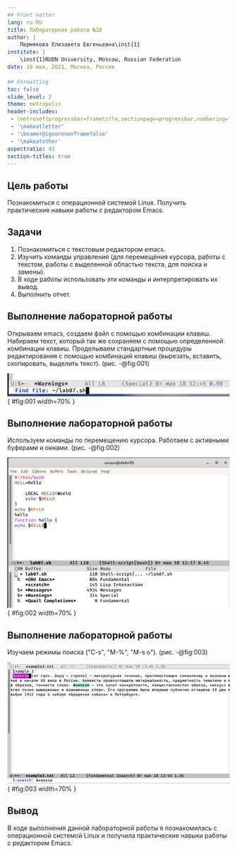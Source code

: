 ```yaml
---
## Front matter
lang: ru-RU
title: Лабораторная работа №10
author: |
	Пермякова Елизавета Евгеньевна\inst{1}
institute: |
	\inst{1}RUDN University, Moscow, Russian Federation
date: 18 мая, 2021, Москва, Россия

## Formatting
toc: false
slide_level: 2
theme: metropolis
header-includes: 
 - \metroset{progressbar=frametitle,sectionpage=progressbar,numbering=fraction}
 - '\makeatletter'
 - '\beamer@ignorenonframefalse'
 - '\makeatother'
aspectratio: 43
section-titles: true
---
```


## Цель работы

Познакомиться с операционной системой Linux. Получить практические навыки работы с редактором Emacs.

## Задачи

1. Познакомиться с текстовым редактором emacs.
2. Изучить команды управления (для перемещения курсора, работы с текстом, работы с выделенной областью текста, для поиска и замены).
3. В ходе работы использовать эти команды и интерпретировать их вывод.
4. Выполнить отчет.


## Выполнение лабораторной работы

Открываем emacs, создаем файл с помощью комбинации клавиш. Набираем текст, который так же сохраняем с помощью определенной комбинации клавиш. Проделываем стандартные процедуры редактирования с помощью комбинаций клавиш (вырезать, вставить, скопировать, выделить текст). (рис. -@fig:001) 

![Создание файла](image10/2.png){ #fig:001 width=70% }

## Выполнение лабораторной работы

Используем команды по перемещению курсора. Работаем с активными буферами и окнами. (рис. -@fig:002)

![Активные буферы](image10/14.png){ #fig:002 width=70% }

## Выполнение лабораторной работы

Изучаем режимы поиска ("C-s", "M-%", "M-s o"). (рис. -@fig:003)

![Режим поиска "C-s"](image10/24.png){ #fig:003 width=70% }

## Вывод

В ходе выполнения данной лабораторной работы я познакомилась с операционной системой Linux и получила практические навыки работы с редактором Emacs.
